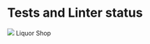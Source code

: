 # Tests and Linter status
<a href="https://codeclimate.com/github/MostOfLuck/Liquor-Shop/maintainability"><img src="https://api.codeclimate.com/v1/badges/afdcaa97206870d83301/maintainability" /></a>
Liquor Shop

